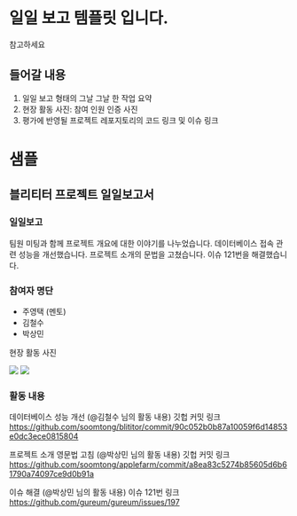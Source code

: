 # 일일 보고 템플릿 입니다.

참고하세요



## 들어갈 내용

1. 일일 보고 형태의 그날 그날 한 작업 요약
2. 현장 활동 사진: 참여 인원 인증 사진
3. 평가에 반영될 프로젝트 레포지토리의 코드 링크 및 이슈 링크



# 샘플

## 블리티터 프로젝트 일일보고서

### 일일보고

팀원 미팅과 함께 프로젝트 개요에 대한 이야기를 나누었습니다.
데이터베이스 접속 관련 성능을 개선했습니다.
프로젝트 소개의 문법을 고쳤습니다.
이슈 121번을 해결했습니다.

### 참여자 명단

- 주영택 (멘토)
- 김철수 
- 박상민

현장 활동 사진

![](https://placeimg.com/320/240/1)
![](https://placeimg.com/320/240/2)

### 활동 내용

데이터베이스 성능 개선 (@김철수 님의 활동 내용)
깃헙 커밋 링크 https://github.com/soomtong/blititor/commit/90c052b0b87a10059f6d14853e0dc3ece0815804

프로젝트 소개 영문법 고침 (@박상민 님의 활동 내용)
깃헙 커밋 링크 https://github.com/soomtong/applefarm/commit/a8ea83c5274b85605d6b61790a74097ce9d0b91a

이슈 해결 (@박상민 님의 활동 내용)
이슈 121번 링크 https://github.com/gureum/gureum/issues/197


